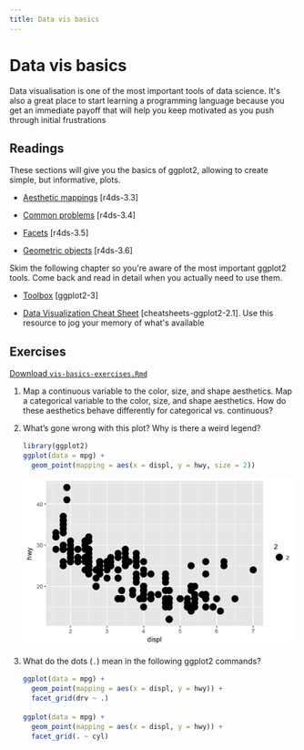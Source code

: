 ```yaml
---
title: Data vis basics
---
```


<!-- Generated automatically from vis-basics.yml. Do not edit by hand -->

# Data vis basics

Data visualisation is one of the most important tools of data science. It's
also a great place to start learning a programming language because you get an
immediate payoff that will help you keep motivated as you push through initial
frustrations

## Readings

These sections will give you the basics of ggplot2, allowing to create simple,
but informative, plots.

  * [Aesthetic mappings](http://r4ds.had.co.nz/data-visualisation.html#aesthetic-mappings) [r4ds-3.3]

  * [Common problems](http://r4ds.had.co.nz/data-visualisation.html#common-problems) [r4ds-3.4]

  * [Facets](http://r4ds.had.co.nz/data-visualisation.html#facets) [r4ds-3.5]

  * [Geometric objects](http://r4ds.had.co.nz/data-visualisation.html#geometric-objects) [r4ds-3.6]

Skim the following chapter so you're aware of the most important ggplot2 tools.
Come back and read in detail when you actually need to use them.

  * [Toolbox](http://link.springer.com.ezproxy.stanford.edu/chapter/10.1007/978-3-319-24277-4_3) [ggplot2-3]

  * [Data Visualization Cheat Sheet](https://www.rstudio.com/wp-content/uploads/2016/11/ggplot2-cheatsheet-2.1.pdf) [cheatsheets-ggplot2-2.1].
    Use this resource to jog your memory of what's available


## Exercises
[Download `vis-basics-exercises.Rmd`](vis-basics-exercises.Rmd)


1.  Map a continuous variable to the color, size, and shape aesthetics. Map a categorical variable to the color, size, and shape aesthetics. How do these aesthetics behave differently for categorical vs. continuous?

2.  What’s gone wrong with this plot? Why is there a weird legend?

    ``` r
    library(ggplot2)
    ggplot(data = mpg) +
      geom_point(mapping = aes(x = displ, y = hwy, size = 2))
    ```

    ![](vis-basics-exercises_files/figure-markdown_github/unnamed-chunk-1-1.png)

3.  What do the dots (`.`) mean in the following ggplot2 commands?

    ``` r
    ggplot(data = mpg) + 
      geom_point(mapping = aes(x = displ, y = hwy)) +
      facet_grid(drv ~ .)

    ggplot(data = mpg) + 
      geom_point(mapping = aes(x = displ, y = hwy)) +
      facet_grid(. ~ cyl)
    ```

